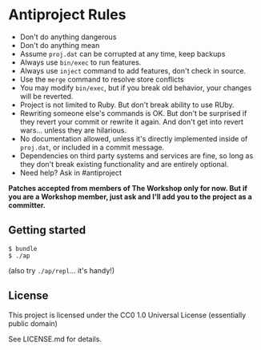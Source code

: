 # Antiproject Rules

* Don't do anything dangerous
* Don't do anything mean
* Assume `proj.dat` can be corrupted at any time, keep backups
* Always use `bin/exec` to run features.
* Always use `inject` command to add features, don't check in source.
* Use the `merge` command to resolve store conflicts
* You may modify `bin/exec`, but if you break old behavior,
your changes will be reverted.
* Project is not limited to Ruby. But don't break ability to use RUby.
* Rewriting someone else's commands is OK. But don't be surprised if they
revert your commit or rewrite it again. And don't get into revert wars...
unless they are hilarious.
* No documentation allowed, unless it's directly implemented inside of `proj.dat`,
or included in a commit message.
* Dependencies on third party systems and services are fine, so long as they
don't break existing functionality and are entirely optional.
* Need help? Ask in #antiproject

**Patches accepted from members of The Workshop only for now. But if you are a Workshop member, just ask and I'll add you to the project as a committer.**

## Getting started

```
$ bundle
$ ./ap
```

(also try `./ap/repl`... it's handy!)

## License

This project is licensed under the CC0 1.0 Universal License
(essentially public domain)

See LICENSE.md for details.
